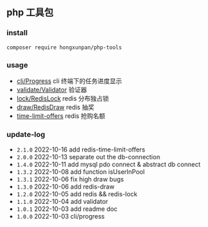 ## php 工具包

### install 

`composer require hongxunpan/php-tools`

### usage

- [cli/Progress](readme/cli-progress.md) cli 终端下的任务进度显示
- [validate/Validator](readme/validate-validator.md) 验证器
- [lock/RedisLock](readme/redis-lock.md) redis 分布独占锁
- [draw/RedisDraw](readme/redis-draw.md) redis 抽奖
- [time-limit-offers](readme/redis-time-limit-offers.md) redis 抢购名额

### update-log

 - `2.1.0` 2022-10-16 add redis-time-limit-offers  
 - `2.0.0` 2022-10-13 separate out the db-connection  
 - `1.4.0` 2022-10-11 add mysql pdo connect & abstract db connect
 - `1.3.2` 2022-10-08 add function isUserInPool
 - `1.3.1` 2022-10-06 fix high draw bugs
 - `1.3.0` 2022-10-06 add redis-draw
 - `1.2.0` 2022-10-05 add redis && redis-lock
 - `1.1.0` 2022-10-04 add validator
 - `1.0.1` 2022-10-03 add readme doc
 - `1.0.0` 2022-10-03 cli/progress
